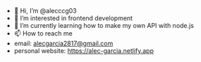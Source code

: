 - 👋 Hi, I’m @alecccg03
- 👀 I’m interested in frontend development
- 🌱 I’m currently learning how to make my own API with node.js
- 📫 How to reach me 
-   email: alecgarcia2817@gmail.com
-   personal website: https://alec-garcia.netlify.app

<!---
alecccg03/alecccg03 is a ✨ special ✨ repository because its `README.md` (this file) appears on your GitHub profile.
You can click the Preview link to take a look at your changes.
--->

